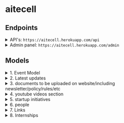 # aitecell

## Endpoints

<details>
    <summary>API's: <code>https://aitecell.herokuapp.com/api</code></summary>
    "api": "https://aitecell.herokuapp.com/api/",
    "eventtypes": "https://aitecell.herokuapp.com/api/eventtypes/?format=json",
    "events": "https://aitecell.herokuapp.com/api/events/?format=json",
    "events/upcoming_events": "http://127.0.0.1:8000/api/events/upcoming_events/?format=json",
    "events/live_events": "http://127.0.0.1:8000/api/events/live_events/?format=json",
    "events/past_events": "http://127.0.0.1:8000/api/events/past_events/?format=json",
    "latestupdates": "https://aitecell.herokuapp.com/api/latestupdates/?format=json",
    "documents": "https://aitecell.herokuapp.com/api/documents/?format=json",
    "videos": "https://aitecell.herokuapp.com/api/videos/?format=json",
    "startups": "https://aitecell.herokuapp.com/api/startups/?format=json",
    "categories": "https://aitecell.herokuapp.com/api/categories/?format=json",
    "people": "https://aitecell.herokuapp.com/api/people/?format=json",
    "people/alumni_entrepreneur": "http://127.0.0.1:8000/api/people/alumni_entrepreneur/?format=json",
    "people/ecell_faculty": "http://127.0.0.1:8000/api/people/ecell_faculty/?format=json",
    "people/ecell_team": "http://127.0.0.1:8000/api/people/ecell_team/?format=json",
    "people/is_active": "http://127.0.0.1:8000/api/people/is_active/?format=json",
    "links": "https://aitecell.herokuapp.com/api/links/?format=json",
    "internships": "https://aitecell.herokuapp.com/api/internships/?format=json",
    "internships/is_active": "http://127.0.0.1:8000/api/internships/is_active//?format=json",
    "collaboration": "https://aitecell.herokuapp.com/api/collaboration/?format=json",
</details>


<details>
<summary>Admin panel: <code>https://aitecell.herokuapp.com/admin</code></summary>
    
    username: admin
    password: admin
    
</details>


## Models

<details>
<summary>1. Event Model</summary>
    
    1. title  
    2. description  
    3. datetime_from  
    4. datetime_to  
    5. image_url  
    6. meet_url
    7. type of event (event/visit/session)
    7. others field
    8. multiple files attachment
    9. comments/questions related to the event
</details>

<details>
<summary>2. Latest updates</summary>
    
    1. update heading  
    2. datetime_from  
    3. datetime_to  
    4. imp_post url  
    
    is_active()
</details>

<details>
<summary>3. documents to be uploaded on website/including newsletter/policy/rules/etc</summary>
    
    1. doc's heading
    2. doc's url
    3. doc's description
    4. doc's image
</details>

<details>
<summary>4. youtube videos section</summary>
    
    1. video's heading
    2. video's url
    3. video's description
</details>


<details>
<summary>5. startup initiatives</summary>
    
    1. startup's heading
    2. startup's url
    3. startup's description
    4. startup's image
</details>

<details>
<summary>6. people</summary>
    
    1. Name
    2. Designation
    3. Image
    4. Description
    5. Social links (linkedin / instagram / flexible to add more)
    6. Category (alumni entrepreneur/industrial mentor/faculty mentor/team member/advisors/)
</details>

<details>
<summary>7. Links</summary>
    
    1. heading
    2. url
    3. description
    4. logo url
</details>

<details>
<summary>8. Internships</summary>
    
    1. heading
    2. company url
    3. description/body)
    4. Poster/image
    5. apply link
    6. deadline
</details>
